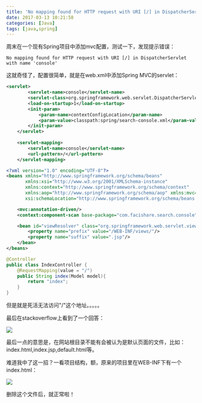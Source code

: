 ```yaml
---
title: 'No mapping found for HTTP request with URI [/] in DispatcherServlet问题解决'
date: 2017-03-13 10:21:58
categories: [Java]
tags: [java,spring]
---
```


周末在一个现有Spring项目中添加mvc配置，测试一下，发现提示错误：

```
No mapping found for HTTP request with URI [/] in DispatcherServlet with name 'console'
```

<!-- more -->

这就奇怪了，配置很简单，就是在web.xml中添加Spring MVC的servlet：

```xml
<servlet>
        <servlet-name>console</servlet-name>
        <servlet-class>org.springframework.web.servlet.DispatcherServlet</servlet-class>
        <load-on-startup>1</load-on-startup>
        <init-param>
            <param-name>contextConfigLocation</param-name>
            <param-value>classpath:spring/search-console.xml</param-value>
        </init-param>
    </servlet>
    
    <servlet-mapping>
        <servlet-name>console</servlet-name>
        <url-pattern>/</url-pattern>
    </servlet-mapping>
```

```xml
<?xml version="1.0" encoding="UTF-8"?>
<beans xmlns="http://www.springframework.org/schema/beans"
       xmlns:xsi="http://www.w3.org/2001/XMLSchema-instance"
       xmlns:context="http://www.springframework.org/schema/context"
       xmlns:aop="http://www.springframework.org/schema/aop" xmlns:mvc="http://www.springframework.org/schema/mvc"
       xsi:schemaLocation="http://www.springframework.org/schema/beans http://www.springframework.org/schema/beans/spring-beans.xsd http://www.springframework.org/schema/context http://www.springframework.org/schema/context/spring-context.xsd http://www.springframework.org/schema/aop http://www.springframework.org/schema/aop/spring-aop.xsd http://www.springframework.org/schema/mvc http://www.springframework.org/schema/mvc/spring-mvc.xsd">

    <mvc:annotation-driven/>
    <context:component-scan base-package="com.facishare.search.console"/>

    <bean id="viewResolver" class="org.springframework.web.servlet.view.InternalResourceViewResolver">
        <property name="prefix" value="/WEB-INF/views/"/>
        <property name="suffix" value=".jsp"/>
    </bean>
</beans>
```

```java
@Controller
public class IndexController {
    @RequestMapping(value = "/")
    public String index(Model model){
        return "index";
    }
}
```

但是就是死活无法访问"/"这个地址。。。。。

最后在stackoverflow上看到了一个回答：

![](/img/java-springmvc-no-mapping-for-root.png)

最后一点的意思是，在网站根目录不能有会被认为是默认页面的文件，比如：index.html,index.jsp,default.html等。

难道我中了这一招？一看项目结构，额，原来的项目里在WEB-INF下有一个index.html：

![](/img/java-springmvc-no-mapping-for-root-2.png)

删除这个文件后，就正常啦！

